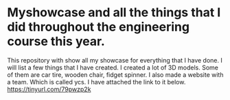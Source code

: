 # Myshowcase and all the things that I did throughout the engineering course this year. 
This repository with show all my showcase for everything that I have done. 
I will list a few things that I have created. 
I created a lot of 3D models. 
Some of them are car tire, wooden chair, fidget spinner. 
I also made a website with a team. Which is called ycs. 
I have attached the link to it below. 
https://tinyurl.com/79pwzp2k

